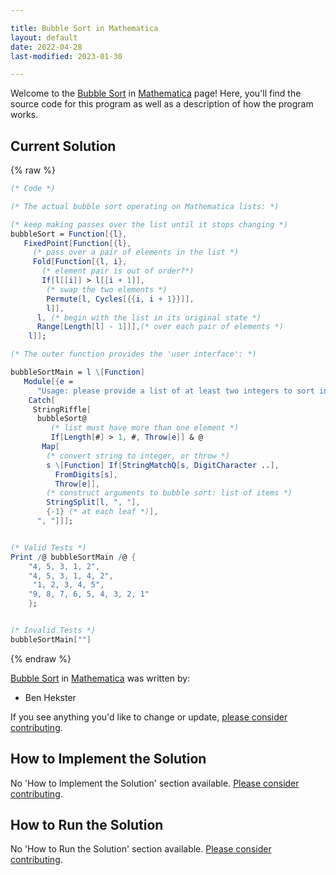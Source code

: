 ```yaml
---

title: Bubble Sort in Mathematica
layout: default
date: 2022-04-28
last-modified: 2023-01-30

---
```


Welcome to the [Bubble Sort](https://sampleprograms.io/projects/bubble-sort) in [Mathematica](https://sampleprograms.io/languages/mathematica) page! Here, you'll find the source code for this program as well as a description of how the program works.

## Current Solution

{% raw %}

```mathematica
(* Code *)

(* The actual bubble sort operating on Mathematica lists: *)

(* keep making passes over the list until it stops changing *)
bubbleSort = Function[{l},
   FixedPoint[Function[{l},
     (* pass over a pair of elements in the list *)
     Fold[Function[{l, i},
       (* element pair is out of order?*)
       If[l[[i]] > l[[i + 1]],
        (* swap the two elements *)
        Permute[l, Cycles[{{i, i + 1}}]],
        l]],
      l, (* begin with the list in its original state *)
      Range[Length[l] - 1]]],(* over each pair of elements *)
    l]];

(* The outer function provides the 'user interface': *)

bubbleSortMain = l \[Function]
   Module[{e = 
      "Usage: please provide a list of at least two integers to sort in the format \"1, 2, 3, 4, 5\""},
    Catch[
     StringRiffle[
      bubbleSort@
         (* list must have more than one element *)
         If[Length[#] > 1, #, Throw[e]] & @
       Map[
        (* convert string to integer, or throw *)
        s \[Function] If[StringMatchQ[s, DigitCharacter ..],
          FromDigits[s],
          Throw[e]],
        (* construct arguments to bubble sort: list of items *)
        StringSplit[l, ", "],
        {-1} (* at each leaf *)],
      ", "]]];


(* Valid Tests *)
Print /@ bubbleSortMain /@ {
    "4, 5, 3, 1, 2",
    "4, 5, 3, 1, 4, 2",
     "1, 2, 3, 4, 5",
    "9, 8, 7, 6, 5, 4, 3, 2, 1" 
    };


(* Invalid Tests *)
bubbleSortMain[""]
```

{% endraw %}

[Bubble Sort](https://sampleprograms.io/projects/bubble-sort) in [Mathematica](https://sampleprograms.io/languages/mathematica) was written by:

- Ben Hekster

If you see anything you'd like to change or update, [please consider contributing](https://github.com/TheRenegadeCoder/sample-programs).

## How to Implement the Solution

No 'How to Implement the Solution' section available. [Please consider contributing](https://github.com/TheRenegadeCoder/sample-programs-website).

## How to Run the Solution

No 'How to Run the Solution' section available. [Please consider contributing](https://github.com/TheRenegadeCoder/sample-programs-website).